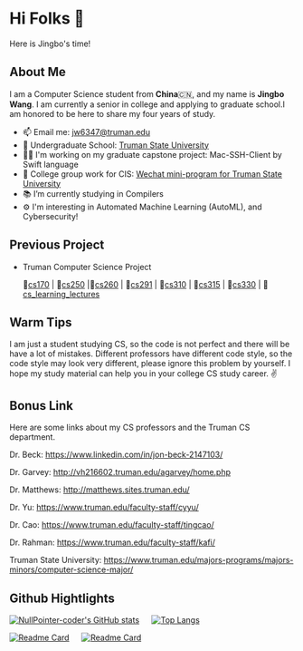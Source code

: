 # Hi Folks 👋

Here is Jingbo's time!

## About Me
I am a Computer Science student from **China**🇨🇳, and my name is **Jingbo Wang**. I am currently a senior in college and applying to graduate school.I am honored to be here to share my four years of study.

- 📫 Email me: jw6347@truman.edu
- 🏫 Undergraduate School: [Truman State University](https://www.truman.edu/)
- 👨‍🎓 I'm working on my graduate capstone project: Mac-SSH-Client by Swift language
- 🔭 College group work for CIS:  [Wechat mini-program for Truman State University](https://github.com/The-Fabulous-Truman-Developer)
- 📚 I’m currently studying in Compilers
- ⚙️ I'm interesting in Automated Machine Learning (AutoML), and Cybersecurity!


## Previous Project

- Truman Computer Science Project

    📎[cs170](https://github.com/NullPointer-coder/cs170)  |  📎[cs250](https://github.com/NullPointer-coder/cs250) |📎[cs260](https://github.com/NullPointer-coder/cs260) | 📎[cs291](https://github.com/NullPointer-coder/cs291) | 📎[cs310](https://github.com/NullPointer-coder/cs310) |  📎[cs315](https://github.com/NullPointer-coder/cs315) | 📎[cs330](https://github.com/NullPointer-coder/cs330) | 📎[cs_learning_lectures](https://github.com/NullPointer-coder/cs_learning_lectures)

## Warm Tips

I am just a student studying CS, so the code is not perfect and there will be have a lot of mistakes. Different professors have different code style, so the code style may look very different, please ignore this problem by yourself. I hope my study material can help you in your college CS study career. ✌️

## Bonus Link

Here are some links about my CS professors and the Truman CS department.

Dr. Beck: <https://www.linkedin.com/in/jon-beck-2147103/>

Dr. Garvey: <http://vh216602.truman.edu/agarvey/home.php>

Dr. Matthews: <http://matthews.sites.truman.edu/>

Dr. Yu: <https://www.truman.edu/faculty-staff/cyyu/>

Dr. Cao: <https://www.truman.edu/faculty-staff/tingcao/>

Dr. Rahman: <https://www.truman.edu/faculty-staff/kafi/>

Truman State University: <https://www.truman.edu/majors-programs/majors-minors/computer-science-major/>


## Github Hightlights

[![NullPointer-coder's GitHub stats](https://github-readme-stats.vercel.app/api?username=NullPointer-coder&show_icons=true&theme=radical)](https://github.com/anuraghazra/github-readme-stats) &emsp; [![Top Langs](https://github-readme-stats.vercel.app/api/top-langs/?username=NullPointer-coder&theme=radical&langs_count=4)](https://github.com/anuraghazra/github-readme-stats)

[![Readme Card](https://github-readme-stats.vercel.app/api/pin/?username=TheRealMilesLee&repo=WechatDeveloper&show_icons=true&theme=tokyonight)](https://github.com/The-Fabulous-Truman-Developer/WechatDeveloper) &emsp; [![Readme Card](https://github-readme-stats.vercel.app/api/pin/?username=NullPointer-coder&repo=Mac-SSH-Client&show_icons=true&theme=tokyonight)](https://github.com/NullPointer-coder/Mac-SSH-Client)
